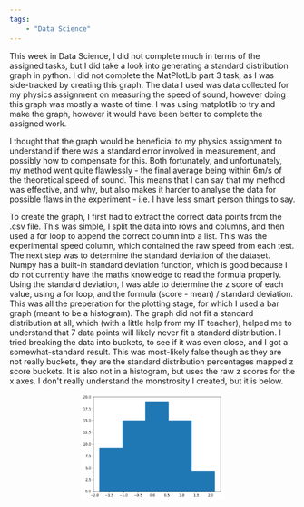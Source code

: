 ```yaml
---
tags: 
    - "Data Science"
---
```

This week in Data Science, I did not complete much in terms of the assigned tasks, but I did take a look into generating a standard distribution graph in python. I did not complete the MatPlotLib part 3 task, as I was side-tracked by creating this graph. The data I used was data collected for my physics assignment on measuring the speed of sound, however doing this graph was mostly a waste of time. I was using matplotlib to try and make the graph, however it would have been better to complete the assigned work. 

I thought that the graph would be beneficial to my physics assignment to understand if there was a standard error involved in measurement, and possibly how to compensate for this. Both fortunately, and unfortunately, my method went quite flawlessly - the final average being within 6m/s of the theoretical speed of sound. This means that I can say that my method was effective, and why, but also makes it harder to analyse the data for possible flaws in the experiment - i.e. I have less smart person things to say.

To create the graph, I first had to extract the correct data points from the .csv file. This was simple, I split the data into rows and columns, and then used a for loop to append the correct column into a list. This was the experimental speed column, which contained the raw speed from each test. The next step was to determine the standard deviation of the dataset. Numpy has a built-in standard deviation function, which is good because I do not currently have the maths knowledge to read the formula properly. Using the standard deviation, I was able to determine the z score of each value, using a for loop, and the formula (score - mean) / standard deviation. This was all the preperation for the plotting stage, for which I used a bar graph (meant to be a histogram). The graph did not fit a standard distribution at all, which (with a little help from my IT teacher), helped me to understand that 7 data points will likely never fit a standard distribution. I tried breaking the data into buckets, to see if it was even close, and I got a somewhat-standard result. This was most-likely false though as they are not really buckets, they are the standard distribution percentages mapped z score buckets. It is also not in a histogram, but uses the raw z scores for the x axes. I don't really understand the monstrosity I created, but it is below.

<img alt="Attempted Standard Distribution" src="/assets/Standard-Distribution/Attempted-Standard-Distribution.png" style="width: 50%; display: block; margin: 5px auto;"/>
